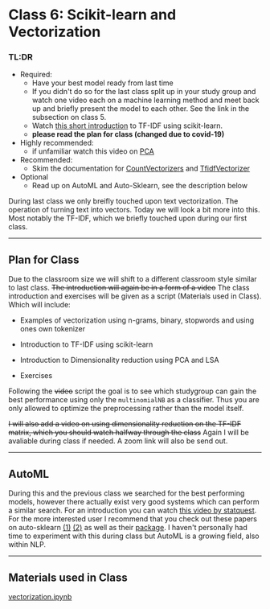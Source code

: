# Class 6: Scikit-learn and Vectorization


### TL:DR
 - Required:
   - Have your best model ready from last time
   - If you didn't do so for the last class split up in your study group and watch one video each on a machine learning method and meet back up and briefly present the model to each other. See the link in the subsection on class 5.
   - Watch [this short introduction](https://www.youtube.com/watch?v=WN18JksF9Cg) to TF-IDF using scikit-learn.
   - **please read the plan for class (changed due to covid-19)**
 - Highly recommended:
   - if unfamiliar watch this video on [PCA](https://www.youtube.com/watch?v=FgakZw6K1QQ)
 - Recommended:
   - Skim the documentation for [CountVectorizers](https://scikit-learn.org/stable/modules/generated/sklearn.feature_extraction.text.CountVectorizer.html) and [TfidfVectorizer](https://scikit-learn.org/stable/modules/generated/sklearn.feature_extraction.text.TfidfVectorizer.html#sklearn.feature_extraction.text.TfidfVectorizer)
- Optional
  - Read up on AutoML and Auto-Sklearn, see the description below

During last class we only breifly touched upon text vectorization. The operation of turning text into vectors. Today we will look a bit more into this. Most notably the TF-IDF, which we briefly touched upon during our first class.

---

## Plan for Class
Due to the classroom size we will shift to a different classroom style similar to last class. 
~~The introduction will again be in a form of a video~~ The class introduction and exercises will be given as a script (Materials used in Class). Which will include:

- Examples of vectorization using n-grams, binary, stopwords and using ones own tokenizer

- Introduction to TF-IDF using scikit-learn

- Introduction to Dimensionality reduction using PCA and LSA

- Exercises

Following the ~~video~~ script the goal is to see which studygroup can gain the best performance using only the `multinomialNB` as a classifier. Thus you are only allowed to optimize the preprocessing rather than the model itself.

~~I will also add a video on using dimensionality reduction on the TF-IDF matrix, which you should watch halfway through the class~~
Again I will be avaliable during class if needed. A zoom link will also be send out.


---

## AutoML
During this and the previous class we searched for the best performing models, however there actually exist very good systems which can perform a similar search. For an introduction you can watch [this video by statquest](https://www.youtube.com/watch?v=SEwxvjfxxmE). For the more interested user I recommend that you check out these papers on auto-sklearn [(1)](http://papers.nips.cc/paper/5872-efficient-and-robust-automated-machine-learning.pdf) [(2)](https://library.oapen.org/bitstream/handle/20.500.12657/23012/1007149.pdf?sequence=1#page=119) as well as their [package](https://automl.github.io/auto-sklearn/master/). I haven't personally had time to experiment with this during class but AutoML is a growing field, also within NLP.

---

## Materials used in Class
[vectorization.ipynb](https://github.com/auNLP/mdwikiNLP/blob/master/classroom_materials/class_06/vectorization.ipynb)


<!--
* one-hot
* tf-idf
-->
